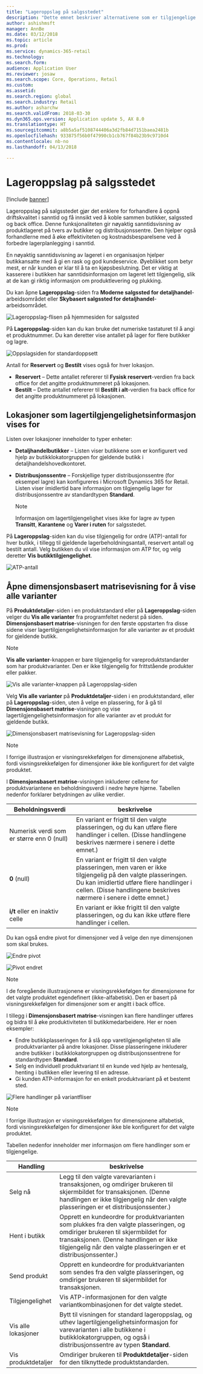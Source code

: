 ```yaml
---
title: "Lageroppslag på salgsstedet"
description: "Dette emnet beskriver alternativene som er tilgjengelige for å vise lagerinformasjon på salgsstedet (POS)."
author: ashishmsft
manager: AnnBe
ms.date: 03/12/2018
ms.topic: article
ms.prod: 
ms.service: dynamics-365-retail
ms.technology: 
ms.search.form: 
audience: Application User
ms.reviewer: josaw
ms.search.scope: Core, Operations, Retail
ms.custom: 
ms.assetid: 
ms.search.region: global
ms.search.industry: Retail
ms.author: asharchw
ms.search.validFrom: 2018-03-30
ms.dyn365.ops.version: Application update 5, AX 8.0
ms.translationtype: HT
ms.sourcegitcommit: a8b5a5af5108744406a3d2fb84d7151baea2481b
ms.openlocfilehash: 933875f56b0f47990cb1cb767f84b23b9c9710d4
ms.contentlocale: nb-no
ms.lasthandoff: 04/13/2018

---
```


# <a name="inventory-lookup-in-the-point-of-sale"></a>Lageroppslag på salgsstedet 

[!include [banner](includes/banner.md)]

Lageroppslag på salgsstedet gjør det enklere for forhandlere å oppnå driftskvalitet i sanntid og få innsikt ved å koble sammen butikker, salgssted og back office. Denne funksjonaliteten gir nøyaktig sanntidsvisning av produktlageret på tvers av butikker og distribusjonssentre. Den hjelper også forhandlerne med å øke effektiviteten og kostnadsbesparelsene ved å forbedre lagerplanlegging i sanntid.

En nøyaktig sanntidsvisning av lageret i en organisasjon hjelper butikkansatte med å gi en rask og god kundeservice. Øyeblikket som betyr mest, er når kunden er klar til å ta en kjøpsbeslutning. Det er viktig at kasserere i butikken har sanntidsinformasjon om lageret lett tilgjengelig, slik at de kan gi riktig informasjon om produktlevering og plukking.

Du kan åpne **Lageroppslag**-siden fra **Moderne salgssted for detaljhandel**-arbeidsområdet eller **Skybasert salgssted for detaljhandel**-arbeidsområdet.

![Lageroppslag-flisen på hjemmesiden for salgssted](media/POSHomepage.png)

På **Lageroppslag**-siden kan du kan bruke det numeriske tastaturet til å angi et produktnummer. Du kan deretter vise antallet på lager for flere butikker og lagre.

![Oppslagsiden for standardoppsett](media/InventoryLookUp.png)

Antall for **Reservert** og **Bestilt** vises også for hver lokasjon.

- **Reservert** – Dette antallet refererer til **Fysisk reservert**-verdien fra back office for det angitte produktnummeret på lokasjonen.
- **Bestilt** – Dette antallet refererer til **Bestilt i alt**-verdien fra back office for det angitte produktnummeret på lokasjonen.

## <a name="locations-that-inventory-availability-information-is-shown-for"></a>Lokasjoner som lagertilgjengelighetsinformasjon vises for

Listen over lokasjoner inneholder to typer enheter:

- **Detaljhandelbutikker** – Listen viser butikkene som er konfigurert ved hjelp av butikklokatorgruppen for gjeldende butikk i detaljhandelshovedkontoret. 
- **Distribusjonssentre** – Forskjellige typer distribusjonssentre (for eksempel lagre) kan konfigureres i Microsoft Dynamics 365 for Retail. Listen viser imidlertid bare informasjon om tilgjengelig lager for distribusjonssentre av standardtypen **Standard**. 

    > [!NOTE]
    > Informasjon om lagertilgjengelighet vises ikke for lagre av typen **Transitt**, **Karantene** og **Varer i ruten** for salgsstedet.

På **Lageroppslag**-siden kan du vise tilgjengelig for ordre (ATP)-antall for hver butikk, i tillegg til gjeldende lagerbeholdningsantall, reservert antall og bestilt antall. Velg butikken du vil vise informasjon om ATP for, og velg deretter **Vis butikktilgjengelighet**.

![ATP-antall](media/ATP.png)

## <a name="opening-the-dimension-based-matrix-view-to-show-all-variants"></a>Åpne dimensjonsbasert matrisevisning for å vise alle varianter

På **Produktdetaljer**-siden i en produktstandard eller på **Lageroppslag**-siden velger du **Vis alle varianter** fra programfeltet nederst på siden. **Dimensjonsbasert matrise**-visningen for den første oppstarten fra disse sidene viser lagertilgjengelighetsinformasjon for alle varianter av et produkt for gjeldende butikk.

> [!NOTE]
> **Vis alle varianter**-knappen er bare tilgjengelig for vareproduktstandarder som har produktvarianter. Den er ikke tilgjengelig for frittstående produkter eller pakker.

![Vis alle varianter-knappen på Lageroppslag-siden](media/StandardToMatrix.png)

Velg **Vis alle varianter** på **Produktdetaljer**-siden i en produktstandard, eller på **Lageroppslag**-siden, uten å velge en plassering, for å gå til **Dimensjonsbasert matrise**-visningen og vise lagertilgjengelighetsinformasjon for alle varianter av et produkt for gjeldende butikk.

![Dimensjonsbasert matrisevisning for Lageroppslag-siden](media/Matrix.png)

> [!NOTE]
> I forrige illustrasjon er visningsrekkefølgen for dimensjonene alfabetisk, fordi visningsrekkefølgen for dimensjoner ikke ble konfigurert for det valgte produktet.

I **Dimensjonsbasert matrise**-visningen inkluderer cellene for produktvariantene en beholdningsverdi i nedre høyre hjørne. Tabellen nedenfor forklarer betydningen av ulike verdier.

| Beholdningsverdi                            | beskrivelse |
|------------------------------------------|-------------|
| Numerisk verdi som er større enn 0 (null) | En variant er frigitt til den valgte plasseringen, og du kan utføre flere handlinger i cellen. (Disse handlingene beskrives nærmere i senere i dette emnet.) |
| **0** (null)                             | En variant er frigitt til den valgte plasseringen, men varen er ikke tilgjengelig på den valgte plasseringen. Du kan imidlertid utføre flere handlinger i cellen. (Disse handlingene beskrives nærmere i senere i dette emnet.) |
| **i/t** eller en inaktiv celle              | En variant er ikke frigitt til den valgte plasseringen, og du kan ikke utføre flere handlinger i cellen. |

Du kan også endre pivot for dimensjoner ved å velge den nye dimensjonen som skal brukes. 

![Endre pivot](media/ChangePivot.png)

![Pivot endret](media/PivotChanged.png)

> [!NOTE]
> I de foregående illustrasjonene er visningsrekkefølgen for dimensjonene for det valgte produktet egendefinert (ikke-alfabetisk). Den er basert på visningsrekkefølgen for dimensjoner som er angitt i back office.

I tillegg i **Dimensjonsbasert matrise**-visningen kan flere handlinger utføres og bidra til å øke produktiviteten til butikkmedarbeidere. Her er noen eksempler:

- Endre butikkplasseringen for å slå opp varetilgjengeligheten til alle produktvarianter på andre lokasjoner. Disse plasseringene inkluderer andre butikker i butikklokatorgruppen og distribusjonssentrene for standardtypen **Standard**.
- Selg en individuell produktvariant til en kunde ved hjelp av hentesalg, henting i butikken eller levering til en adresse.
- Gi kunden ATP-informasjon for en enkelt produktvariant på et bestemt sted.

![Flere handlinger på variantfliser](media/VariantActions.png)

> [!NOTE]
> I forrige illustrasjon er visningsrekkefølgen for dimensjonene alfabetisk, fordi visningsrekkefølgen for dimensjoner ikke ble konfigurert for det valgte produktet.

Tabellen nedenfor inneholder mer informasjon om flere handlinger som er tilgjengelige.


|        Handling        |                                                                                                                    beskrivelse                                                                                                                    |
|----------------------|---------------------------------------------------------------------------------------------------------------------------------------------------------------------------------------------------------------------------------------------------|
|       Selg nå       |                               Legg til den valgte varevarianten i transaksjonen, og omdiriger brukeren til skjermbildet for transaksjonen. (Denne handlingen er ikke tilgjengelig når den valgte plasseringen er et distribusjonssenter.)                               |
|   Hent i butikk   |      Opprett en kundeordre for produktvarianten som plukkes fra den valgte plasseringen, og omdiriger brukeren til skjermbildet for transaksjonen. (Denne handlingen er ikke tilgjengelig når den valgte plasseringen er et distribusjonssenter.)       |
|     Send produkt     |                                                 Opprett en kundeordre for produktvarianten som sendes fra den valgte plasseringen, og omdiriger brukeren til skjermbildet for transaksjonen.                                                 |
|     Tilgjengelighet     |                                                                             Vis ATP-informasjonen for den valgte variantkombinasjonen for det valgte stedet.                                                                              |
|  Vis alle lokasjoner  | Bytt til visningen for standard lageroppslag, og uthev lagertilgjengelighetsinformasjon for varevarianten i alle butikkene i butikklokatorgruppen, og også i distribusjonssentre av typen <strong>Standard</strong>. |
| Vis produktdetaljer |                                                                         Omdiriger brukeren til <strong>Produktdetaljer</strong>-siden for den tilknyttede produktstandarden.                                                                          |


